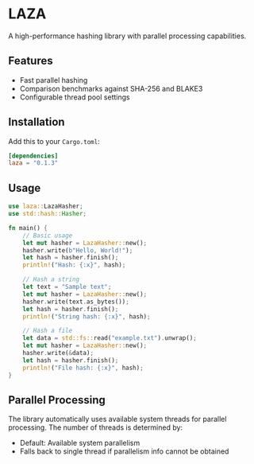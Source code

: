 # LAZA

A high-performance hashing library with parallel processing capabilities.

## Features
- Fast parallel hashing
- Comparison benchmarks against SHA-256 and BLAKE3
- Configurable thread pool settings

## Installation

Add this to your `Cargo.toml`:

```toml 
[dependencies]
laza = "0.1.3"
```

## Usage

```rust
use laza::LazaHasher;
use std::hash::Hasher;

fn main() {
    // Basic usage
    let mut hasher = LazaHasher::new();
    hasher.write(b"Hello, World!");
    let hash = hasher.finish();
    println!("Hash: {:x}", hash);

    // Hash a string
    let text = "Sample text";
    let mut hasher = LazaHasher::new();
    hasher.write(text.as_bytes());
    let hash = hasher.finish();
    println!("String hash: {:x}", hash);

    // Hash a file
    let data = std::fs::read("example.txt").unwrap();
    let mut hasher = LazaHasher::new();
    hasher.write(&data);
    let hash = hasher.finish();
    println!("File hash: {:x}", hash);
}
```

## Parallel Processing
The library automatically uses available system threads for parallel processing. The number of threads is determined by:

- Default: Available system parallelism
- Falls back to single thread if parallelism info cannot be obtained